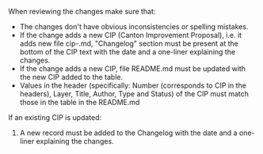 When reviewing the changes make sure that:
- The changes don't have obvious inconsistencies or spelling mistakes.
- If the change adds a new CIP (Canton Improvement Proposal), i.e. it adds new file cip-<sometext>.md, "Changelog" section must be present at the bottom of the CIP text with the date and a one-liner explaining the changes.
- If the change adds a new CIP, file README.md must be updated with the new CIP added to the table.
- Values in the header (specifically: Number (corresponds to CIP in the headers), Layer, Title, Author, Type and Status) of the CIP must match those in the table in the README.md

If an existing CIP is updated:
  1. A new record must be added to the Changelog with the date and a one-liner explaining the changes.

